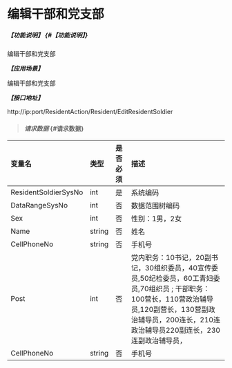 # 编辑干部和党支部

##### _【功能说明】_ {#【功能说明】}
编辑干部和党支部

_**【应用场景】**_

编辑干部和党支部

_**【接口地址】**_

http://ip:port/ResidentAction/Resident/EditResidentSoldier

> #### _请求数据_ {#请求数据}

| 变量名 | 类型 | 是否必须 | 描述 |
| :--- | :--- | :--- | :--- |
| ResidentSoldierSysNo | int | 是 | 系统编码 |
| DataRangeSysNo| int | 否 | 数据范围树编码 |
| Sex| int | 否 | 性别：1男，2女 |
| Name| string | 否 | 姓名 |
| CellPhoneNo| string  | 否| 手机号|
| Post| int | 否 | 党内职务：10书记，20副书记，30组织委员，40宣传委员,50纪检委员，60工青妇委员,70组织员 ; 干部职务：100营长，110营政治辅导员,120副营长，130营副政治辅导员，200连长，210连政治辅导员220副连长，230连副政治辅导员， |
| CellPhoneNo| string  | 否 | 手机号|




















